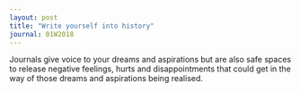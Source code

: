 ```yaml
---
layout: post
title: "Write yourself into history"
journal: 01W2018
---
```


Journals give voice to your dreams and aspirations but are also safe spaces to release negative feelings, hurts and disappointments that could get in the way of those dreams and aspirations being realised.
